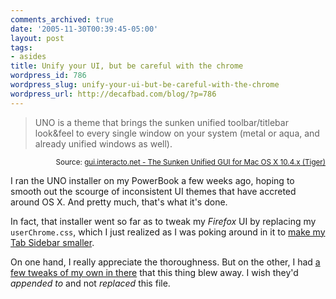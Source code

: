 ```yaml
---
comments_archived: true
date: '2005-11-30T00:39:45-05:00'
layout: post
tags:
- asides
title: Unify your UI, but be careful with the chrome
wordpress_id: 786
wordpress_slug: unify-your-ui-but-be-careful-with-the-chrome
wordpress_url: http://decafbad.com/blog/?p=786
---
```

<blockquote cite="http://gui.interacto.net/">UNO is a theme that brings the sunken unified toolbar/titlebar look&feel to every single window on your system (metal or aqua, and already unified windows as well).</blockquote>
<small style="text-align:right; display:block">Source: <a href="http://gui.interacto.net/">gui.interacto.net - The Sunken Unified GUI for Mac OS X 10.4.x (Tiger)</a></small>

I ran the UNO installer on my PowerBook a few weeks ago, hoping to smooth out the scourge of inconsistent UI themes that have accreted around OS X.  And pretty much, that's what it's done. 
 
In fact, that installer went so far as to tweak my *Firefox* UI by replacing my `userChrome.css`, which I just realized as I was poking around in it to [make my Tab Sidebar smaller][sm].

On one hand, I really appreciate the thoroughness.  But on the other, I had [a few tweaks of my own in there][own] that this thing blew away.  I wish they'd *appended to* and not *replaced* this file.

[sm]: http://decafbad.com/blog/2005/11/29/its-back-to-firefox-for-me#comment-2840
[own]: http://decafbad.com/blog/2005/09/29/ode-to-a-vertical-tab-strip-in-firefox
